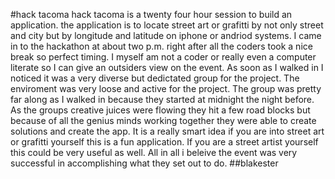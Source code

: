 #hack tacoma
   hack tacoma is a twenty four hour session to build an application. the application is to locate street art or grafitti by not only street and city but by longitude and latitude on iphone or andriod systems. I came in to the hackathon at about two p.m. right after all the coders took a nice break so perfect timing. I myself am not a coder or really even a computer literate so I can give an outsiders view on the event. As soon as I walked in I noticed it was a very diverse but dedictated group for the project. The enviroment was very loose and active for the project. The group was pretty far along as I walked in because they started at midnight the night before. As the groups creative juices were flowing they hit a few road blocks but because of all the genius minds working together they were able to create solutions and create the app. It is a really smart idea if you are into street art or grafitti yourself this is a fun application. If you are a street artist yourself this could be very useful as well. All in all i beleive the event was very successful in accomplishing what they set out to do.
   ##blakester 


